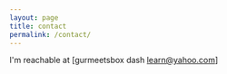 ```yaml
---
layout: page
title: contact
permalink: /contact/
---
```


I'm reachable at [gurmeetsbox dash learn@yahoo.com]

